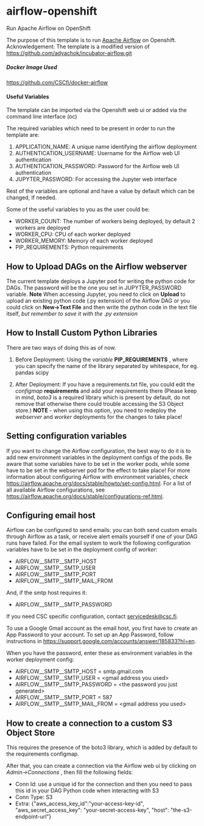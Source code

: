 # airflow-openshift
Run Apache Airflow on OpenShift

The purpose of this template is to run [Apache Airflow](https://airflow.apache.org) on Openshift. Acknowledgement: The template is a modified version of https://github.com/adyachok/incubator-airflow.git

##### Docker Image Used
https://github.com/CSCfi/docker-airflow

#### Useful Variables

The template can be imported via the Openshift web ui or added via the command line interface (oc)

The required variables which need to be present in order to run the template are:

1. APPLICATION_NAME: A unique name identifying the airflow deployment
2. AUTHENTICATION_USERNAME: Username for the Airflow web UI authentication
3. AUTHENTICATION_PASSWORD: Password for the Airflow web UI authentication
4. JUPYTER_PASSWORD: For accessing the Jupyter web interface

Rest of the variables are optional and have a value by default which can be changed, if needed.

Some of the useful variables to you as the user could be:

- WORKER_COUNT: The number of workers being deployed, by default 2 workers are deployed
- WORKER_CPU: CPU of each worker deployed
- WORKER_MEMORY: Memory of each worker deployed
- PIP_REQUIREMENTS: Python requirements

## How to Upload DAGs on the Airflow webserver

The current template deploys a Jupyter pod for writing the python code for DAGs. The password will be the one you set in JUPYTER_PASSWORD variable.
**Note** When accessing Jupyter, you need to click on **Upload** to upload an existing python code (.py extension) of the Airflow DAG or you could click on **New->Text File** and then write the python code in the text file itself, *but remember to save it with the .py extension*

## How to Install Custom Python Libraries

There are two ways of doing this as of now. 

1. Before Deployment: Using the *variable* **PIP_REQUIREMENTS** , where you can specify the name of the library separated by whitespace, for eg. pandas scipy

2. After Deployment: If you have a requirements.txt file, you could edit the *configmap* **requirements** and add your requirements there (Please keep in mind, *boto3* is a required library which is present by default, do not remove that otherwise there could trouble accessing the S3 Object store.) 
**NOTE** - when using this option, you need to redeploy the *webserver* and *worker* deployments for the changes to take place!

## Setting configuration variables
If you want to change the Airflow configuration, the best way to do it is to add new environment variables in the deployment configs of the pods. Be aware that some variables have to be set in the worker pods, while some have to be set in the webserver pod for the effect to take place! For more information about configuring Airflow with environment variables, check <https://airflow.apache.org/docs/stable/howto/set-config.html>. For a list of all available Airflow configurations, see <https://airflow.apache.org/docs/stable/configurations-ref.html>.

## Configuring email host
Airflow can be configured to send emails: you can both send custom emails through Airflow as a task, or receive alert emails yourself if one of your DAG runs have failed. For the email system to work the following configuration variables have to be set in the deployment config of *worker*:
* AIRFLOW__SMTP__SMTP_HOST
* AIRFLOW__SMTP__SMTP_USER
* AIRFLOW__SMTP__SMTP_PORT
* AIRFLOW__SMTP__SMTP_MAIL_FROM

And, if the smtp host requires it:
* AIRFLOW__SMTP__SMTP_PASSWORD

If you need CSC specific configuration, contact servicedesk@csc.fi.

To use a Google Gmail account as the email host, you first have to create an App Password to your account. To set up an App Password, follow instructions in <https://support.google.com/accounts/answer/185833?hl=en>.

When you have the password, enter these as environment variables in the worker deployment config:
* AIRFLOW__SMTP__SMTP_HOST = smtp.gmail.com
* AIRFLOW__SMTP__SMTP_USER = \<gmail address you used>
* AIRFLOW__SMTP__SMTP_PASSWORD = \<the password you just generated>
* AIRFLOW__SMTP__SMTP_PORT = 587
* AIRFLOW__SMTP__SMTP_MAIL_FROM = \<gmail address you used>

## How to create a connection to a custom S3 Object Store

This requires the presence of the boto3 library, which is added by default to the requirements configmap.

After that, you can create a connection via the Airflow web ui by clicking on *Admin->Connections* , then fill the following fields:

* Conn Id: use a unique id for the connection and then you need to pass this id in your DAG Python code when interacting with S3
* Conn Type: S3
* Extra: {"aws\_access\_key\_id":"your-access-key-id", "aws\_secret\_access\_key": "your-secret-access-key", "host": "the-s3-endpoint-url"}